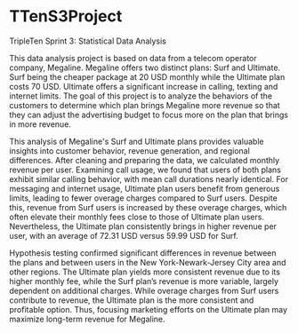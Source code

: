 # TTenS3Project
TripleTen Sprint 3: Statistical Data Analysis

This data analysis project is based on data from a telecom operator company, Megaline. Megaline offers two distinct plans: Surf and Ultimate. Surf being the cheaper package at 20 USD monthly while the Ultimate plan costs 70 USD. Ultimate offers a significant increase in calling, texting and internet limits. The goal of this project is to analyze the behaviors of the customers to determine which plan brings Megaline more revenue so that they can adjust the advertising budget to focus more on the plan that brings in more revenue.

This analysis of Megaline's Surf and Ultimate plans provides valuable insights into customer behavior, revenue generation, and regional differences. After cleaning and preparing the data, we calculated monthly revenue per user. Examining call usage, we found that users of both plans exhibit similar calling behavior, with mean call durations nearly identical. For messaging and internet usage, Ultimate plan users benefit from generous limits, leading to fewer overage charges compared to Surf users. Despite this, revenue from Surf users is increased by these overage charges, which often elevate their monthly fees close to those of Ultimate plan users. Nevertheless, the Ultimate plan consistently brings in higher revenue per user, with an average of 72.31 USD versus 59.99 USD for Surf.

Hypothesis testing confirmed significant differences in revenue between the plans and between users in the New York-Newark-Jersey City area and other regions. The Ultimate plan yields more consistent revenue due to its higher monthly fee, while the Surf plan’s revenue is more variable, largely dependent on additional charges. While overage charges from Surf users contribute to revenue, the Ultimate plan is the more consistent and profitable option. Thus, focusing marketing efforts on the Ultimate plan may maximize long-term revenue for Megaline.
